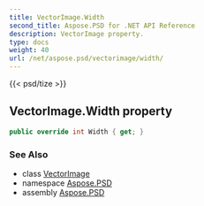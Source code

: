 ```yaml
---
title: VectorImage.Width
second_title: Aspose.PSD for .NET API Reference
description: VectorImage property. 
type: docs
weight: 40
url: /net/aspose.psd/vectorimage/width/
---
```

{{< psd/tize >}}
## VectorImage.Width property

```csharp
public override int Width { get; }
```

### See Also

* class [VectorImage](../)
* namespace [Aspose.PSD](../../vectorimage/)
* assembly [Aspose.PSD](../../../)


